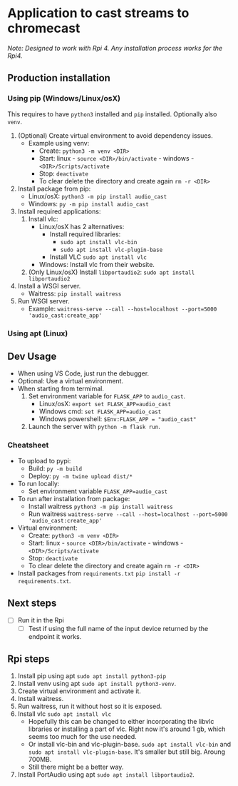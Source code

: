 # Application to cast streams to chromecast

*Note: Designed to work with Rpi 4. Any installation process works for the Rpi4.*

## Production installation

### Using pip (Windows/Linux/osX)

This requires to have `python3` installed and `pip` installed. Optionally also `venv`.

1. (Optional) Create virtual environment to avoid dependency issues.
   - Example using venv:
     - Create: `python3 -m venv <DIR>`
     - Start: linux - `source <DIR>/bin/activate` - windows - `<DIR>/Scripts/activate`
     - Stop: `deactivate`
     - To clear delete the directory and create again `rm -r <DIR>`
2. Install package from pip:
   - Linux/osX: `python3 -m pip install audio_cast`
   - Windows: `py -m pip install audio_cast`
3. Install required applications:
   1. Install vlc:
      - Linux/osX has 2 alternatives:
         - Install required libraries:
            - `sudo apt install vlc-bin`
            - `sudo apt install vlc-plugin-base`
         - Install VLC `sudo apt install vlc`
      - Windows: Install vlc from their website.
   2. (Only Linux/osX) Install `libportaudio2`: `sudo apt install libportaudio2`
4. Install a WSGI server.
   - Waitress: `pip install waitress`
5. Run WSGI server.
   - Example: `waitress-serve --call --host=localhost --port=5000 'audio_cast:create_app'`

### Using apt (Linux)

## Dev Usage

- When using VS Code, just run the debugger.
- Optional: Use a virtual environment.
- When starting from termimal.
  1. Set environment variable for `FLASK_APP` to `audio_cast`.
     - Linux/osX: `export set FLASK_APP=audio_cast`
     - Windows cmd: `set FLASK_APP=audio_cast`
     - Windows powershell: `$Env:FLASK_APP = "audio_cast"`
  2. Launch the server with `python -m flask run`.

### Cheatsheet

- To upload to pypi:
  - Build: `py -m build`
  - Deploy: `py -m twine upload dist/*`
- To run locally:
  - Set environment variable `FLASK_APP=audio_cast`
- To run after installation from package:
  - Install waitress `python3 -m pip install waitress`
  - Run waitress `waitress-serve --call --host=localhost --port=5000 'audio_cast:create_app'`
- Virtual environment:
  - Create: `python3 -m venv <DIR>`
  - Start: linux - `source <DIR>/bin/activate` - windows - `<DIR>/Scripts/activate`
  - Stop: `deactivate`
  - To clear delete the directory and create again `rm -r <DIR>`
- Install packages from `requirements.txt` `pip install -r requirements.txt`.

## Next steps

- [ ] Run it in the Rpi
  - [ ] Test if using the full name of the input device returned by the endpoint it works.

## Rpi steps

1. Install pip using apt `sudo apt install python3-pip`
2. Install venv using apt `sudo apt install python3-venv`.
3. Create virtual environment and activate it.
4. Install waitress.
5. Run waitress, run it without host so it is exposed.
6. Install vlc `sudo apt install vlc`
   - Hopefully this can be changed to either incorporating the libvlc libraries or installing a part of vlc. Right now it's around 1 gb, which seems too much for the use needed.
   - Or install vlc-bin and vlc-plugin-base. `sudo apt install vlc-bin` and `sudo apt install vlc-plugin-base`. It's smaller but still big. Aroung 700MB.
   - Still there might be a better way.
7. Install PortAudio using apt `sudo apt install libportaudio2`.
